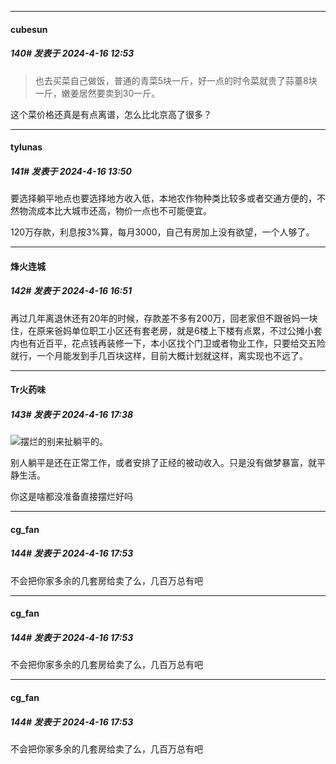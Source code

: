 ﻿
*****

####  cubesun  
##### 140#       发表于 2024-4-16 12:53

<blockquote>也去买菜自己做饭，普通的青菜5块一斤，好一点的时令菜就贵了蒜薹8块一斤，嫩姜居然要卖到30一斤。</blockquote>

这个菜价格还真是有点离谱，怎么比北京高了很多？


*****

####  tylunas  
##### 141#       发表于 2024-4-16 13:50

要选择躺平地点也要选择地方收入低，本地农作物种类比较多或者交通方便的，不然物流成本比大城市还高，物价一点也不可能便宜。

120万存款，利息按3%算，每月3000，自己有房加上没有欲望，一个人够了。


*****

####  烽火连城  
##### 142#       发表于 2024-4-16 16:51

再过几年离退休还有20年的时候，存款差不多有200万，回老家但不跟爸妈一块住，在原来爸妈单位职工小区还有套老房，就是6楼上下楼有点累，不过公摊小套内也有近百平，花点钱再装修一下，本小区找个门卫或者物业工作，只要给交五险就行，一个月能发到手几百块这样，目前大概计划就这样，离实现也不远了。


*****

####  Tr火药味  
##### 143#       发表于 2024-4-16 17:38

<img src="https://static.saraba1st.com/image/smiley/face2017/004.gif" referrerpolicy="no-referrer">摆烂的别来扯躺平的。

别人躺平是还在正常工作，或者安排了正经的被动收入。只是没有做梦暴富，就平静生活。

你这是啥都没准备直接摆烂好吗


*****

####  cg_fan  
##### 144#       发表于 2024-4-16 17:53

不会把你家多余的几套房给卖了么，几百万总有吧


*****

####  cg_fan  
##### 144#       发表于 2024-4-16 17:53

不会把你家多余的几套房给卖了么，几百万总有吧


*****

####  cg_fan  
##### 144#       发表于 2024-4-16 17:53

不会把你家多余的几套房给卖了么，几百万总有吧


